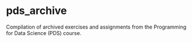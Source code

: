 # pds_archive
 Compilation of archived exercises and assignments from the Programming for Data Science (PDS) course.
